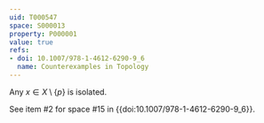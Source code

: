 ```yaml
---
uid: T000547
space: S000013
property: P000001
value: true
refs:
- doi: 10.1007/978-1-4612-6290-9_6
  name: Counterexamples in Topology
---
```


Any $x \in X \setminus \{p\}$ is isolated.

See item #2 for space #15 in {{doi:10.1007/978-1-4612-6290-9_6}}.
